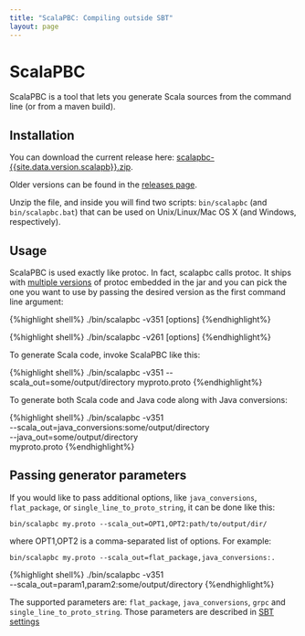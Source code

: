 ```yaml
---
title: "ScalaPBC: Compiling outside SBT"
layout: page
---
```


# ScalaPBC

ScalaPBC is a tool that lets you generate Scala sources from the command line (or from a maven build).

## Installation

You can download the current release here: [scalapbc-{{site.data.version.scalapb}}.zip](https://github.com/scalapb/ScalaPB/releases/download/v{{site.data.version.scalapb}}/scalapbc-{{site.data.version.scalapb}}.zip).

Older versions can be found in the [releases page](https://github.com/scalapb/ScalaPB/releases).

Unzip the file, and inside you will find two scripts: `bin/scalapbc` (and
`bin/scalapbc.bat`) that can be used on Unix/Linux/Mac OS X (and Windows,
respectively).

## Usage

ScalaPBC is used exactly like protoc. In fact, scalapbc calls protoc.
It ships with [multiple versions](https://github.com/os72/protoc-jar) of protoc embedded in the
jar and you can pick the one you want to use by passing the desired version as the
first command line argument:

{%highlight shell%}
./bin/scalapbc -v351 [options]
{%endhighlight%}

{%highlight shell%}
./bin/scalapbc -v261 [options]
{%endhighlight%}

To generate Scala code, invoke ScalaPBC like this:

{%highlight shell%}
./bin/scalapbc -v351 --scala_out=some/output/directory myproto.proto
{%endhighlight%}

To generate both Scala code and Java code along with Java conversions:

{%highlight shell%}
./bin/scalapbc -v351 \
    --scala_out=java_conversions:some/output/directory \
    --java_out=some/output/directory \
    myproto.proto
{%endhighlight%}

## Passing generator parameters

If you would like to pass additional options, like `java_conversions`,
`flat_package`, or `single_line_to_proto_string`, it can be done like this:

    bin/scalapbc my.proto --scala_out=OPT1,OPT2:path/to/output/dir/

where OPT1,OPT2 is a comma-separated list of options. For example:

    bin/scalapbc my.proto --scala_out=flat_package,java_conversions:.

{%highlight shell%}
./bin/scalapbc -v351 \
    --scala_out=param1,param2:some/output/directory
{%endhighlight%}

The supported parameters are: `flat_package`, `java_conversions`, `grpc` and
`single_line_to_proto_string`. Those parameters are described in [SBT settings]({{site.baseurl}}/sbt-settings.html)
